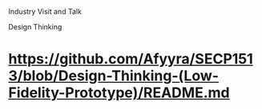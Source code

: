 Industry Visit and Talk

Design Thinking
# https://github.com/Afyyra/SECP1513/blob/Design-Thinking-(Low-Fidelity-Prototype)/README.md
